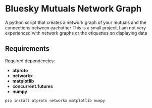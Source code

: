 # Bluesky Mutuals Network Graph
A python script that creates a network graph of your mutuals and the connections between eachother
This is a small project, I am not very experienced with network graphs or the etiquettes on displaying data

## Requirements
Required dependencies:
- **atproto**
- **networkx**
- **matplotlib**
- **concurrent.futures**
- **numpy**

```bash
pip install atproto networkx matplotlib numpy
```
